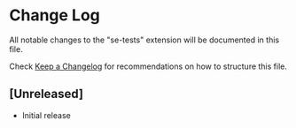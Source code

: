 # Change Log

All notable changes to the "se-tests" extension will be documented in this file.

Check [Keep a Changelog](http://keepachangelog.com/) for recommendations on how to structure this file.

## [Unreleased]

- Initial release